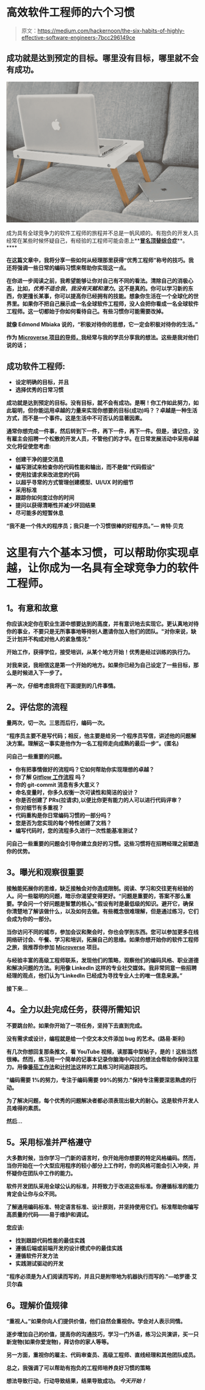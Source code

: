 # 高效软件工程师的六个习惯

> 原文：<https://medium.com/hackernoon/the-six-habits-of-highly-effective-software-engineers-7bcc296149ce>

## 成功就是达到预定的目标。哪里没有目标，哪里就不会有成功。

![](img/541e8bbd0a23077b77545aee0bf52213.png)

成为具有全球竞争力的软件工程师的旅程并不总是一帆风顺的。有抱负的开发人员经常在某些时候怀疑自己，有经验的工程师可能会患上**[**冒名顶替综合症**](https://en.wikipedia.org/wiki/Impostor_syndrome)**。****

****在这篇文章中，我将分享一些如何从经理那里获得“优秀工程师”称号的技巧。我还将强调一些日常的编码习惯来帮助你实现这一点。****

****在你进一步阅读之前，我希望能够让你对自己有不同的看法。清除自己的消极心态，比如，*优秀不适合我*，*我没有天赋和潜力*。这不是真的。你可以学习新的东西，你更擅长某事，你可以提高你已经拥有的技能。想象你生活在一个全球化的世界里。如果你不把自己展示成一名全球软件工程师，没人会把你看成一名全球软件工程师。这一切都始于你如何看待自己。有些习惯你可能需要改掉。****

****就像 Edmond Mbiaka 说的，“积极对待你的思想，它一定会积极对待你的生活。”****

****作为 [Microverse 项目的导师，](https://www.microverse.org/)我经常与我的学员分享我的想法。这些是我对他们说的话；****

## ******成功软件工程师:******

*   ****设定明确的目标，并且****
*   ****选择优秀的日常习惯****

****成功就是达到预定的目标。没有目标，就不会有成功。是啊！你工作如此努力，如此聪明，但你能运用卓越的力量来实现你想要的目标(成功)吗？？卓越是一种生活方式，而不是一个事件。这是生活中不可否认的显著因素。****

****通常你想完成一件事，然后转到下一件，再下一件，再下一件。但是，请记住，没有雇主会招聘一个松散的开发人员，不管他们的才华。在日常发展活动中采用卓越文化将促使您考虑:****

*   ****创建干净的提交消息****
*   ****编写测试来检查你的代码性能和输出，而不是做"**代码假设**"****
*   ****使用拉请求来改进您的代码****
*   ****以超乎寻常的方式管理创建模型、UI/UX 时的细节****
*   ****采用标准****
*   ****跟踪你如何度过你的时间****
*   ****提问以获得清晰性并减少环回结果****
*   ****尽可能多的短暂休息****

****“我不是一个伟大的程序员；我只是一个习惯很棒的好程序员。”― **肯特·贝克******

# ****这里有六个基本习惯，可以帮助你实现卓越，让你成为一名具有全球竞争力的软件工程师。****

## ******1。有意和故意******

****你应该决定你在职业生涯中想要达到的高度，并有意识地去实现它。更认真地对待你的事业，不要只是无所事事地等待别人邀请你加入他们的团队。"**对你来说，缺乏计划并不构成对他人的紧急情况."******

****开始工作，获得学位，接受培训，从某个地方开始！优秀是经过训练的执行力。****

****对我来说，我相信这是第一个开始的地方。如果你已经为自己设定了一些目标，那么是时候进入下一步了。****

****再一次，仔细考虑我将在下面提到的几件事情。****

## ******2。评估您的流程******

****量两次，切一次。三思而后行，编码一次。****

****“程序员主要不是写代码；相反，他主要是给另一个程序员写信，讲述他的问题解决方案。理解这一事实是他作为一名工程师走向成熟的最后一步”。(匿名)****

****问自己一些重要的问题。****

*   ****你有把事情做好的流程吗？它如何帮助你实现理想的卓越？****
*   ****你了解 [**Gitflow 工作流程**](https://www.atlassian.com/git/tutorials/comparing-workflows/gitflow-workflow) 吗？****
*   ****你的 git-commit 消息有多大意义？****
*   ****命名变量时，你多久权衡一次可读性和简洁的设计？****
*   ****你是否创建了 PRs(拉请求),以便比你更有能力的人可以进行代码评审？****
*   ****你对细节有多重视？****
*   ****代码重构是你日常编码习惯的一部分吗？****
*   ****您是否为您实现的每个特性创建了文档？****
*   ****编写代码时，您的流程多久进行一次性能基准测试？****

****问自己一些重要的问题会引导你建立良好的习惯。这些习惯将在招聘经理之前塑造你的优势。****

## ******3。曝光和观察很重要******

****接触能拓展你的思维，缺乏接触会对你造成限制。阅读、学习和交往更有经验的人。问一些聪明的问题，暗示你渴望变得更好。“问题是重要的，答案不那么重要。学会问一个好问题是智慧的核心。”假设有时是最低级的知识。避开它，确保你清楚地了解该做什么，以及如何去做。有些概念很难理解，但是通过练习，它们会成为你的一部分。****

****当你访问不同的城市，参加会议和聚会时，你也会学到东西。您可以参加更多在线网络研讨会、午餐、学习和培训，拓展自己的思维。如果你想开始你的软件工程师之旅，我推荐你参加 [Microverse](https://www.microverse.org/) 项目。****

****与经验丰富的高级工程师联系，发现他们的策略，观察他们的编码风格、职业道德和解决问题的方法。利用像 LinkedIn 这样的专业社交媒体。我非常同意一些招聘经理的观点，他们认为“LinkedIn 已经成为寻找专业人士的唯一信息来源。”****

****接下来…****

## ******4。全力以赴完成任务，获得所需知识******

****不要跳台阶。如果你开始了一项任务，坚持下去直到完成。****

******没有需求或设计，编程就是给一个空文本文件添加 bug 的艺术。**(路易·斯利)****

****有几次你想回复那条推文，看 YouTube 视频，读那篇中型帖子，是的！这些当然很棒。然而，练习用一个简单的记事本记录你脑海中闪过的想法会帮助你保持注意力。用像[番茄工作法](https://www.marinaratimer.com/p8Hq6DQy)和[计时法](https://clockify.me/)这样的工具练习时间追踪技巧。****

****"编码需要 1%的努力，专注于编码需要 99%的努力."保持专注需要深思熟虑的行动。****

****为了解决问题，每个优秀的问题解决者都必须表现出极大的耐心。这是软件开发人员难得的素质。****

****然后...****

## ******5。采用标准并严格遵守******

****大多数时候，当你学习一门新的语言时，你开始用你想要的特定风格编码。然而，当你开始在一个大型应用程序的较小部分上工作时，你的风格可能会引入冲突，并怀疑你在团队中工作的能力。****

****软件开发团队采用全球公认的标准，并将致力于改进这些标准。你遵循标准的能力肯定会让你与众不同。****

****了解通用编码标准、特定语言标准、设计原则，并坚持使用它们。**标准帮助你编写高质量的代码——易于维护和调试。******

****您应该:****

*   ****找到跟踪代码性能的最佳实践****
*   ****遵循后端或前端开发的设计模式中的最佳实践****
*   ****遵循软件开发方法****
*   ****实践测试驱动的开发****

****"程序必须是为人们阅读而写的，并且只是附带地为机器执行而写的."—哈罗德·艾贝尔森****

## ******6。理解价值规律******

****“重视人。”如果你向人们提供价值，他们自然会重视你。学会对人表示同情。****

****逐步增加自己的价值，提高你的沟通技巧，学习一门外语，练习公共演讲，买一只新宠物(如果你爱宠物)，拜访你的家人等等。****

****另一方面，重视你的雇主、代码审查员、高级工程师、直线经理和其他团队成员。****

****总之，我强调了可以帮助有抱负的工程师培养良好习惯的策略****

****想法导致行动，行动导致结果，结果导致成功。 *今天开始！*****
